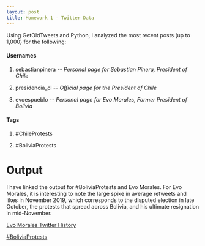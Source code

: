 ```yaml
---
layout: post
title: Homework 1 - Twitter Data
---
```


Using GetOldTweets and Python, I analyzed the most recent posts (up to 1,000) for the following:

#### **Usernames**
1. sebastianpinera
  *-- Personal page for Sebastian Pinera, President of Chile*

2. presidencia_cl
*-- Official page for the President of Chile*

3. evoespueblo
*-- Personal page for Evo Morales, Former President of Bolivia*

#### **Tags**

1. #ChileProtests

2. #BoliviaProtests

# Output
I have linked the output for #BoliviaProtests and Evo Morales.  For Evo Morales, it is interesting to note the large spike in average retweets and likes in November 2019, which corresponds to the disputed election in late October, the protests that spread across Bolivia, and his ultimate resignation in mid-November.

[Evo Morales Twitter History](http://hughes-hannah.github.io/Evo%20Morales%20-%20Twitter%20History.xlsx)

[#BoliviaProtests](http://hughes-hannah.github.io/BoliviaProtests.xlsx)
